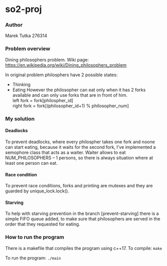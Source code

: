 # so2-proj
### Author
Marek Tutka 276314

### Problem overview
Dining philosophers problem.
Wiki page: https://en.wikipedia.org/wiki/Dining_philosophers_problem

In original problem philosphers have 2 possible states:
- Thinking
- Eating
However the philosopher can eat only when it has 2 forks available and can only use forks that are in front of him.  
left fork = fork[philospher_id]  
right fork = fork[(philosopher_id+1) % philosopher_num]  

### My solution
#### Deadlocks
To prevent deadlocks, where every philospher takes one fork and noone can start eating, because it waits for the second fork,
I've implemented a semophore class that acts as a waiter. 
Waiter allows to eat NUM_PHILOSOPHERS – 1 persons, so there is always situation where at least one person can eat.


#### Race condition
To prevent race conditions, forks and printing are mutexes and they are guarded by unique_lock.lock().

#### Starving
To help with starving prevention in the branch [prevent-starving] there is a simple FIFO queue added,
to make sure that philosophers are served in the order that they requested for eating.

### How to run the program
There is a makefile that compiles the program using c++17.
To compile:
```make```

To run the program:
`./main`